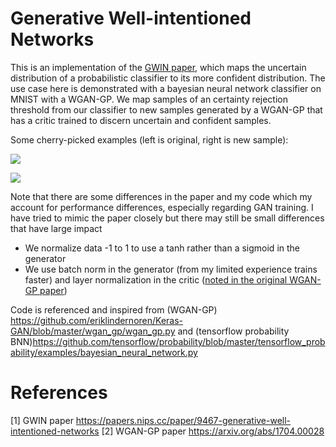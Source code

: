 # Generative Well-intentioned Networks
This is an implementation of the [GWIN paper](https://papers.nips.cc/paper/9467-generative-well-intentioned-networks), which maps the uncertain distribution of a probabilistic classifier to its more confident distribution. The use case here is demonstrated with a bayesian neural network classifier on MNIST with a WGAN-GP. We map samples of an certainty rejection threshold from our classifier to new samples generated by a WGAN-GP that has a critic trained to discern uncertain and confident samples. 

Some cherry-picked examples (left is original, right is new sample):

![](https://paper-attachments.dropbox.com/s_A6985D79CD6F21CF8E50B11099C04B7FAA055DA2D1D99DE6617EDAE393B1E447_1597882191675_Screen+Shot+2020-08-19+at+8.06.46+PM.png)

![](https://paper-attachments.dropbox.com/s_A6985D79CD6F21CF8E50B11099C04B7FAA055DA2D1D99DE6617EDAE393B1E447_1597882197698_Screen+Shot+2020-08-19+at+8.06.58+PM.png)


 
Note that there are some differences in the paper and my code which my account for performance differences, especially regarding GAN training. I have tried to mimic the paper closely but there may still be small differences that have large impact 

- We normalize data -1 to 1 to use a tanh rather than a sigmoid in the generator
- We use batch norm in the generator (from my limited experience trains faster) and layer normalization in the critic ([noted in the original WGAN-GP paper](https://arxiv.org/abs/1704.00028))

Code is referenced and inspired from (WGAN-GP) https://github.com/eriklindernoren/Keras-GAN/blob/master/wgan_gp/wgan_gp.py and (tensorflow probability BNN)https://github.com/tensorflow/probability/blob/master/tensorflow_probability/examples/bayesian_neural_network.py




# References

[1] GWIN paper https://papers.nips.cc/paper/9467-generative-well-intentioned-networks
[2] WGAN-GP paper https://arxiv.org/abs/1704.00028

